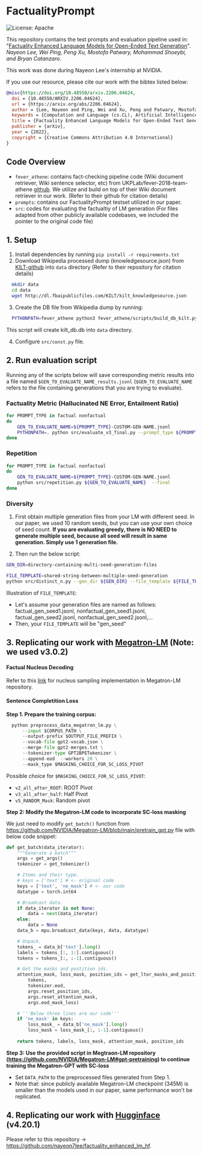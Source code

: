 # FactualityPrompt
![License: Apache](https://img.shields.io/badge/License-Apache2.0-yellow.svg) 
  
This repository contains the test prompts and evaluation pipeline used in: "[Factuality Enhanced Language Models for
Open-Ended Text Generation](https://arxiv.org/pdf/2206.04624.pdf)". _Nayeon Lee, Wei Ping, Peng Xu, Mostofa Patwary, Mohammad Shoeybi, and Bryan Catanzaro_. 

This work was done during Nayeon Lee's internship at NVIDIA.

<!-- <img align="right" src="img/HKUST.jpg" width="12%"> -->

If you use our resource, please cite our work with the bibtex listed below:
```bibtex
@misc{https://doi.org/10.48550/arxiv.2206.04624,
  doi = {10.48550/ARXIV.2206.04624},
  url = {https://arxiv.org/abs/2206.04624},
  author = {Lee, Nayeon and Ping, Wei and Xu, Peng and Patwary, Mostofa and Shoeybi, Mohammad and Catanzaro, Bryan},
  keywords = {Computation and Language (cs.CL), Artificial Intelligence (cs.AI), Computers and Society (cs.CY), Machine Learning (cs.LG), FOS: Computer and information sciences, FOS: Computer and information sciences},
  title = {Factuality Enhanced Language Models for Open-Ended Text Generation},
  publisher = {arXiv},
  year = {2022},  
  copyright = {Creative Commons Attribution 4.0 International}
}
```

## Code Overview
* `fever_athene`: contains fact-checking pipeline code (Wiki document retriever, Wiki sentence selector, etc) from UKPLab/fever-2018-team-athene [github](UKPLab/fever-2018-team-athene). We utilize and build on top of their Wiki document retriever in our work. (Refer to their github for citation details)
* `prompts`: contains our FactualityPrompt testset utilized in our paper.
* `src`: codes for evaluating the factualtiy of LM generation (For files adapted from other publicly available codebases, we included the pointer to the original code file)

## 1. Setup 
1. Install dependencies by running `pip install -r requirements.txt`
2. Download Wikipedia processed dump (knowledgesource.json) from [KILT-github](https://github.com/facebookresearch/KILT#kilt-knowledge-source) into `data` directory (Refer to their repository for citation details)
```bash
  mkdir data
  cd data
  wget http://dl.fbaipublicfiles.com/KILT/kilt_knowledgesource.json
```
3. Create the DB file from Wikipedia dump by running:

```bash
  PYTHONPATH=fever_athene python3 fever_athene/scripts/build_db_kilt.py data/knowledgesource.json data/kilt_db.db
```
This script will create kilt_db.db into `data` directory. 

4. Configure `src/const.py` file. 

## 2. Run evaluation script
Running any of the scripts below will save corresponding metric results into a file named `$GEN_TO_EVALUATE_NAME_results.jsonl` (`$GEN_TO_EVALUATE_NAME` refers to the file containing generations that you are trying to evaluate).

### Factuality Metric (Hallucinated NE Error, Entailment Ratio)

```bash
for PROMPT_TYPE in factual nonfactual
do
    GEN_TO_EVALUATE_NAME=${PROMPT_TYPE}-CUSTOM-GEN-NAME.jsonl
    PYTHONPATH=. python src/evaluate_v3_final.py --prompt_type ${PROMPT_TYPE} --gen_path ${GEN_TO_EVALUATE_NAME}
done
```

### Repetition

```bash
for PROMPT_TYPE in factual nonfactual
do
    GEN_TO_EVALUATE_NAME=${PROMPT_TYPE}-CUSTOM-GEN-NAME.jsonl
    python src/repetition.py ${GEN_TO_EVALUATE_NAME}  --final
done
``` 

### Diversity

1. First obtain multiple generation files from your LM with different seed. In our paper, we used 10 random seeds, but you can use your own choice of seed count. **If you are evaluating greedy, there is NO NEED to generate multiple seed, because all seed will result in same generation. Simply use 1 generation file.**

2. Then run the below script:
```bash
GEN_DIR=directory-containing-multi-seed-generation-files

FILE_TEMPLATE=shared-string-between-multiple-seed-generation
python src/distinct_n.py --gen_dir ${GEN_DIR} --file_template ${FILE_TEMPLATE} --number_of_seeds 10
```

Illustration of `FILE_TEMPLATE`:
* Let's assume your generation files are named as follows: factual_gen_seed1.jsonl, nonfactual_gen_seed1.jsonl, factual_gen_seed2.jsonl, nonfactual_gen_seed2.jsonl,...
* Then, your `FILE_TEMPLATE` will be "gen_seed"


## 3. Replicating our work with [Megatron-LM](https://github.com/NVIDIA/Megatron-LM) (Note: we used v3.0.2)
#### Factual Nucleus Decoding
Refer to this [link](www.google.com) for nucleus sampling implementation in Megatron-LM repository.

#### Sentence Completition Loss
**Step 1. Prepare the training corpus:**

```python
  python preprocess_data_megatron_lm.py \
      --input $CORPUS_PATH \
      --output-prefix $OUTPUT_FILE_PREFIX \
      --vocab-file gpt2-vocab.json \
      --merge-file gpt2-merges.txt \
      --tokenizer-type GPT2BPETokenizer \
      --append-eod  --workers 20 \
      --mask_type $MASKING_CHOICE_FOR_SC_LOSS_PIVOT
```

Possible choice for `$MASKING_CHOICE_FOR_SC_LOSS_PIVOT`:
* `v2_all_after_ROOT`: ROOT Pivot 
* `v3_all_after_half`: Half Pivot
* `v5_RANDOM_Mask`: Random pivot

**Step 2: Modify the Megatron-LM code to incorporate SC-loss masking**

We just need to modify `get_batch()` function from <https://github.com/NVIDIA/Megatron-LM/blob/main/pretrain_gpt.py> file with below code snippet:

```python
def get_batch(data_iterator):
    """Generate a batch"""
    args = get_args()
    tokenizer = get_tokenizer()

    # Items and their type.
    # keys = ['text'] # <- original code
    keys = ['text', 'ne_mask'] # <- our code
    datatype = torch.int64

    # Broadcast data.
    if data_iterator is not None:
        data = next(data_iterator)
    else:
        data = None
    data_b = mpu.broadcast_data(keys, data, datatype)

    # Unpack.
    tokens_ = data_b['text'].long()
    labels = tokens_[:, 1:].contiguous()
    tokens = tokens_[:, :-1].contiguous()

    # Get the masks and postition ids.
    attention_mask, loss_mask, position_ids = get_ltor_masks_and_position_ids(
        tokens,
        tokenizer.eod,
        args.reset_position_ids,
        args.reset_attention_mask,
        args.eod_mask_loss)

    # '''Below three lines are our code'''
    if 'ne_mask' in keys:
        loss_mask_ = data_b['ne_mask'].long()
        loss_mask = loss_mask_[:, :-1].contiguous()
        
    return tokens, labels, loss_mask, attention_mask, position_ids
```

**Step 3: Use the provided script in Megtraon-LM repository (<https://github.com/NVIDIA/Megatron-LM#gpt-pretraining>) to continue training the Megatron-GPT with SC-loss**
* Set `DATA_PATH` to the preprocessed files generated from Step 1.
* Note that: since publicly available Megatron-LM checkpoint (345M) is smaller than the models used in our paper, same performance won't be replicated.

## 4. Replicating our work with [Hugginface](https://github.com/huggingface/transformers) (v4.20.1)
Please refer to this repository -> <https://github.com/nayeon7lee/factuality_enhanced_lm_hf>.
